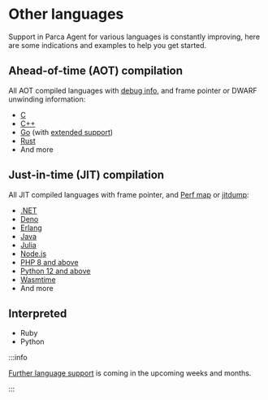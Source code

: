 # Other languages

Support in Parca Agent for various languages is constantly improving, here are some indications and examples to help you get started. 

## Ahead-of-time (AOT) compilation

All AOT compiled languages with [debug info](./symbolization#what-can-be-symbolized), and frame pointer or DWARF unwinding information:

* [C](https://github.com/parca-dev/parca-demo/tree/main/c)
* [C++](https://github.com/parca-dev/parca-demo/tree/main/cpp)
* [Go](https://github.com/parca-dev/parca-demo/tree/main/go) (with [extended support](./symbolization#go))
* [Rust](https://github.com/parca-dev/parca-demo/tree/main/rust)
* And more

## Just-in-time (JIT) compilation

All JIT compiled languages with frame pointer, and [Perf map](https://github.com/torvalds/linux/blob/master/tools/perf/Documentation/jit-interface.txt) or [jitdump](https://github.com/torvalds/linux/blob/master/tools/perf/Documentation/jitdump-specification.txt):

* [.NET](https://github.com/parca-dev/parca-demo/tree/main/dotnet)
* [Deno](https://github.com/parca-dev/parca-demo/tree/main/deno)
* [Erlang](https://github.com/parca-dev/parca-demo/tree/main/erlang)
* [Java](/docs/java-support)
* [Julia](https://github.com/parca-dev/parca-demo/tree/main/julia)
* [Node.js](https://github.com/parca-dev/parca-demo/tree/main/nodejs)
* [PHP 8 and above](https://github.com/parca-dev/parca-demo/tree/main/php)
* [Python 12 and above](https://github.com/parca-dev/parca-demo/tree/main/python)
* [Wasmtime](https://github.com/parca-dev/parca-demo/tree/main/wasmtime)
* And more

## Interpreted

* Ruby
* Python

:::info

[Further language support](https://github.com/parca-dev/parca-agent/issues?q=is%3Aissue+is%3Aopen+label%3Afeature%2Flanguage-support) is coming in the upcoming weeks and months.

:::
